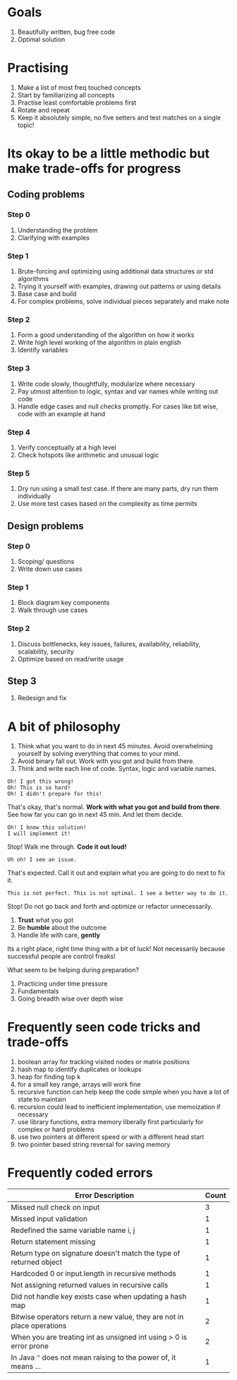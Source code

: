 # Goals
1. Beautifully written, bug free code
2. Optimal solution

# Practising
1. Make a list of most freq touched concepts
2. Start by familiarizing all concepts
3. Practise least comfortable problems first
4. Rotate and repeat
5. Keep it absolutely simple, no five setters and test matches on a single topic!

# Its okay to be a little methodic but make trade-offs for progress
## Coding problems
### Step 0
1. Understanding the problem
2. Clarifying with examples
### Step 1
1. Brute-forcing and optimizing using additional data structures or std algorithms
2. Trying it yourself with examples, drawing out patterns or using details
3. Base case and build
4. For complex problems, solve individual pieces separately and make note
### Step 2
1. Form a good understanding of the algorithm on how it works
2. Write high level working of the algorithm in plain english
3. Identify variables
### Step 3
1. Write code slowly, thoughtfully, modularize where necessary
2. Pay utmost attention to logic, syntax and var names while writing out code
3. Handle edge cases and null checks promptly. For cases like bit wise, code with an example at hand
### Step 4
1. Verify conceptually at a high level
2. Check hotspots like arithmetic and unusual logic
### Step 5
1. Dry run using a small test case. If there are many parts, dry run them individually
2. Use more test cases based on the complexity as time permits

## Design problems
### Step 0
1. Scoping/ questions
2. Write down use cases

### Step 1
1. Block diagram key components
2. Walk through use cases

### Step 2
1. Discuss bottlenecks, key issues, failures, availability, reliability, scalability, security
2. Optimize based on read/write usage

## Step 3
1. Redesign and fix

# A bit of philosophy
1. Think what you want to do in next 45 minutes. Avoid overwhelming yourself by solving everything that comes to your mind.
2. Avoid binary fall out. Work with you got and build from there.
3. Think and write each line of code. Syntax, logic and variable names.

```
Oh! I got this wrong!
Oh! This is so hard!
Oh! I didn't prepare for this!
 ```

That's okay, that's normal. **Work with what you got and build from there**.
See how far you can go in next 45 min.
And let them decide.

```
Oh! I know this solution!
I will implement it!
```

Stop! Walk me through. **Code it out loud!**

```
Uh oh! I see an issue.
```
That's expected. Call it out and explain what you are going to do next to fix it.

```
This is not perfect. This is not optimal. I see a better way to do it.
```
Stop! Do not go back and forth and optimize or refactor unnecessarily.

1. **Trust** what you got
2. Be **humble** about the outcome
3. Handle life with care, **gently**

Its a right place, right time thing with a bit of luck! Not necessarily because successful people are control freaks!

What seem to be helping during preparation?
1. Practicing under time pressure
2. Fundamentals
3. Going breadth wise over depth wise

# Frequently seen code tricks and trade-offs
1. boolean array for tracking visited nodes or matrix positions
2. hash map to identify duplicates or lookups
3. heap for finding top k
4. for a small key range, arrays will work fine
5. recursive function can help keep the code simple when you have a lot of state to maintain
6. recursion could lead to inefficient implementation, use memoization if necessary
7. use library functions, extra memory liberally first particularly for complex or hard problems
8. use two pointers at different speed or with a different head start
9. two pointer based string reversal for saving memory

# Frequently coded errors

|Error Description | Count |
|--- | --- |
| Missed null check on input | 3
| Missed input validation | 1
| Redefined the same variable name i, j | 1
| Return statement missing | 1
| Return type on signature doesn't match the type of returned object | 1
| Hardcoded 0 or input.length in recursive methods | 1
| Not assigning returned values in recursive calls | 1
| Did not handle key exists case when updating a hash map | 1
| Bitwise operators return a new value, they are not in place operations | 2
| When you are treating int as unsigned int using > 0 is error prone | 2
| In Java `^` does not mean raising to the power of, it means ... | 1

